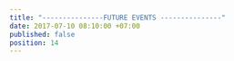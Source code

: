 ```yaml
---
title: "---------------FUTURE EVENTS ---------------"
date: 2017-07-10 08:10:00 +07:00
published: false
position: 14
---
```


